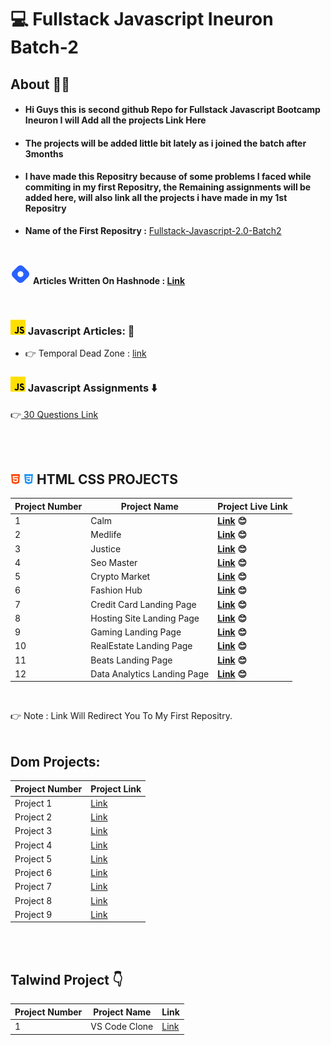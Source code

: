 # :computer: Fullstack Javascript Ineuron Batch-2

## About 🙋‍♂️
* #### Hi Guys this is second github Repo for Fullstack Javascript Bootcamp Ineuron I will Add all the projects Link Here
* #### The projects will be added little bit lately as i joined the batch after 3months
* #### I have made this Repositry because of some problems I faced while commiting in  my first Repositry, the Remaining assignments will be added here, will also link  all the projects i have made in my 1st Repositry

* **Name of the First Repositry :**  [Fullstack-Javascript-2.0-Batch2](https://github.com/DeepakKumarDKN/Fullstack-Javascript-2.0-Batch2)


<br>

![Article Section](./Icons%20Folder/icons8-hashnode-32.png) **Articles Written On Hashnode : [Link](https://github.com/DeepakKumarDKN/Fullstack-Javascript-Ineuron-Batch-2/tree/main/Articles)**

<br>


### ![Icon](./Icons%20Folder/js.png) Javascript Articles: 📖
* 👉 Temporal Dead Zone : [link](https://deepaknayak.hashnode.dev/temporal-dead-zone)

### ![Icon](./Icons%20Folder/js.png) Javascript Assignments ⬇️
👉[ 30 Questions Link](https://github.com/DeepakKumarDKN/Fullstack-Javascript-Ineuron-Batch-2/tree/main/Javascript%20Assignment)

<br>
<br>



 **![Icon](./Icons%20Folder/html-5%20(1).png) ![Icon](./Icons%20Folder/css-3.png) HTML CSS PROJECTS** 
--------------------------------
Project Number | Project Name | Project Live Link
---------|----------|-----------------------------
 1 | Calm |**[Link](https://github.com/DeepakKumarDKN/Fullstack-Javascript-2.0-Batch2/tree/main/Week%203%20Projects%20Html%20Css/Project%201) 😊**
 2 | Medlife |**[Link](https://github.com/DeepakKumarDKN/Fullstack-Javascript-2.0-Batch2/tree/main/Week%203%20Projects%20Html%20Css/Project%202) 😊**
 3 | Justice |**[Link](https://github.com/DeepakKumarDKN/Fullstack-Javascript-2.0-Batch2/tree/main/Week%203%20Projects%20Html%20Css/Project%203) 😊**
 4 | Seo Master |**[Link](https://github.com/DeepakKumarDKN/Fullstack-Javascript-2.0-Batch2/tree/main/Week%20Four%20HTML%20Css%20Projects/Project%201) 😊**
 5 | Crypto Market |**[Link](https://github.com/DeepakKumarDKN/Fullstack-Javascript-2.0-Batch2/tree/main/Week%20Four%20HTML%20Css%20Projects/Project%202) 😊**
 6 | Fashion Hub |**[Link](https://github.com/DeepakKumarDKN/Fullstack-Javascript-2.0-Batch2/tree/main/Week%20Four%20HTML%20Css%20Projects/Project%203) 😊**
 7| Credit Card Landing Page |**[Link](https://github.com/DeepakKumarDKN/Fullstack-Javascript-2.0-Batch2/tree/main/HTML%20and%20CSS/01_Project-%20Credit%20Card%20Landing%20Page) 😊**
 8 | Hosting Site Landing Page |**[Link](https://github.com/DeepakKumarDKN/Fullstack-Javascript-2.0-Batch2/tree/main/HTML%20and%20CSS/02_Project-%20Hosting%20Site%20Landing%20Page) 😊**
 9 | Gaming Landing Page |**[Link](https://github.com/DeepakKumarDKN/Fullstack-Javascript-2.0-Batch2/tree/main/HTML%20and%20CSS/03_Project-%20Gaming%20Landing%20Page) 😊**
 10| RealEstate Landing Page |**[Link](https://github.com/DeepakKumarDKN/Fullstack-Javascript-2.0-Batch2/tree/main/HTML%20and%20CSS/04_Project-%20Real%20Estate%20Landing%20Page) 😊**
 11| Beats Landing Page |**[Link](https://github.com/DeepakKumarDKN/Fullstack-Javascript-2.0-Batch2/tree/main/HTML%20and%20CSS/05_Project-%20Beats%20Landing%20Page) 😊**
 12 | Data Analytics Landing Page |**[Link](https://github.com/DeepakKumarDKN/Fullstack-Javascript-2.0-Batch2/tree/main/HTML%20and%20CSS/06_Project-%20Data%20Analytics%20Landing%20Page) 😊**
 <br>


👉 Note : Link Will Redirect You To My First Repositry.
<br>
<br>

## **Dom Projects:**

Project Number | Project Link |
---------|----------|
 Project 1 | [Link](https://github.com/DeepakKumarDKN/Fullstack-Javascript-Ineuron-Batch-2/tree/main/DOM%20Assignments%202.0%20Batch%20copy/DOM%20Assignment%202.0%201%2C2%2C3/firstAssignmentImage) |
 Project 2 | [Link](https://github.com/DeepakKumarDKN/Fullstack-Javascript-Ineuron-Batch-2/tree/main/DOM%20Assignments%202.0%20Batch%20copy/DOM%20Assignment%202.0%201%2C2%2C3/secondAssignmentImage) |
 Project 3 | [Link](https://github.com/DeepakKumarDKN/Fullstack-Javascript-Ineuron-Batch-2/tree/main/DOM%20Assignments%202.0%20Batch%20copy/DOM%20Assignment%202.0%201%2C2%2C3/thirdAssignmentImage) |
 Project 4 | [Link](https://github.com/DeepakKumarDKN/Fullstack-Javascript-Ineuron-Batch-2/blob/main/DOM%20Assignments%202.0%20Batch%20copy/04_DOM%20Project/04_DOM%20Project/README.md) | 
 Project 5 | [Link](https://github.com/DeepakKumarDKN/Fullstack-Javascript-Ineuron-Batch-2/tree/main/DOM%20Assignments%202.0%20Batch%20copy/05_DOM%20Project/05_DOM%20Project) | 
 Project 6 | [Link](https://github.com/DeepakKumarDKN/Fullstack-Javascript-Ineuron-Batch-2/tree/main/DOM%20Assignments%202.0%20Batch%20copy/06_DOM%20Project/06_DOM%20Project) |  
 Project 7 | [Link](https://github.com/DeepakKumarDKN/Fullstack-Javascript-Ineuron-Batch-2/tree/main/DOM%20Assignments%202.0%20Batch%20copy/DOM%20P7/DOM%20P7) | 
 Project 8 | [Link](https://github.com/DeepakKumarDKN/Fullstack-Javascript-Ineuron-Batch-2/tree/main/DOM%20Assignments%202.0%20Batch%20copy/DOM%20P8/DOM%20P8) | 
 Project 9 | [Link](https://github.com/DeepakKumarDKN/Fullstack-Javascript-Ineuron-Batch-2/tree/main/DOM%20Assignments%202.0%20Batch%20copy/DOM%20P9/DOM%20P9) | 

<br>
<br>

## **Talwind Project** 👇

Project Number | Project Name | Link
---------|----------|---------
 1 | VS Code Clone  | [Link](https://visualstudio-proj-ineuron.netlify.app/)
 